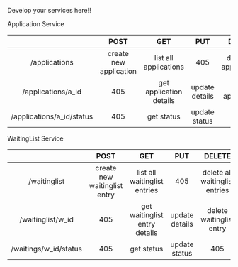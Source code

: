 Develop your services here!!

Application Service

|                         |          POST          |       GET       |       PUT      |      DELETE     |
|:-----------------------:|:----------------------:|:---------------:|:--------------:|:---------------:|
|       /applications       | create new application |  list all applications  |       405      | delete all applications |
|     /applications/a_id    |           405          | get application details | update details |    delete application   |
| /applications/a_id/status |           405          |    get status   |  update status |       405       |

WaitingList Service

|                         |          POST          |       GET       |       PUT      |      DELETE     |
|:-----------------------:|:----------------------:|:---------------:|:--------------:|:---------------:|
|       /waitinglist       | create new waitinglist entry |  list all waitinglist entries  |       405      | delete all waitinglist entries |
|     /waitinglist/w_id    |           405          | get waitinglist entry details | update details |    delete waitinglist entry   |
| /waitings/w_id/status |           405          |    get status   |  update status |       405       |


